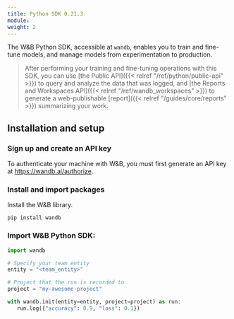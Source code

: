 ```yaml
---
title: Python SDK 0.21.3
module: 
weight: 2
---
```

The W&B Python SDK, accessible at `wandb`, enables you to train and fine-tune models, and manage models from experimentation to production. 

> After performing your training and fine-tuning operations with this SDK, you can use [the Public API]({{< relref "/ref/python/public-api" >}}) to query and analyze the data that was logged, and [the Reports and Workspaces API]({{< relref "/ref/wandb_workspaces" >}}) to generate a web-publishable [report]({{< relref "/guides/core/reports" >}}) summarizing your work.

## Installation and setup

### Sign up and create an API key

To authenticate your machine with W&B, you must first generate an API key at https://wandb.ai/authorize.

### Install and import packages

Install the W&B library.

```
pip install wandb
```

### Import W&B Python SDK:

```python
import wandb

# Specify your team entity
entity = "<team_entity>"

# Project that the run is recorded to
project = "my-awesome-project"

with wandb.init(entity=entity, project=project) as run:
   run.log({"accuracy": 0.9, "loss": 0.1})
````
